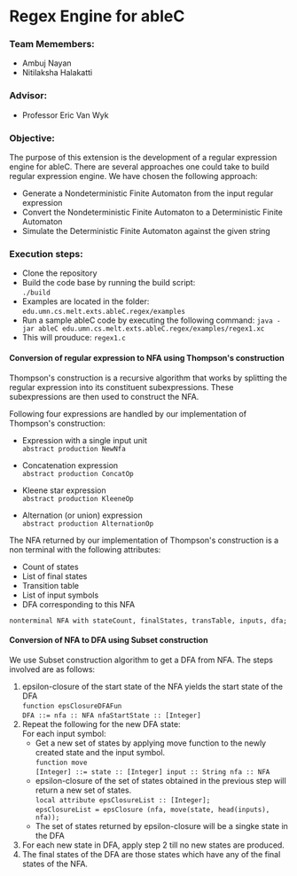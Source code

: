 # Regex Engine for ableC

### Team Memembers:
* Ambuj Nayan
* Nitilaksha Halakatti

### Advisor:
* Professor Eric Van Wyk

### Objective:

The purpose of this extension is the development of a regular expression engine for ableC. There are several approaches one could take to build regular expression engine. We have chosen the following approach:

* Generate a Nondeterministic Finite Automaton from the input regular expression
* Convert the Nondeterministic Finite Automaton to a Deterministic Finite Automaton
* Simulate the Deterministic Finite Automaton against the given string

### Execution steps:
* Clone the repository
* Build the code base by running the build script:  
```./build```
* Examples are located in the folder: `edu.umn.cs.melt.exts.ableC.regex/examples`  
* Run a sample ableC code by executing the following command:  `java -jar ableC edu.umn.cs.melt.exts.ableC.regex/examples/regex1.xc`
* This will prouduce: `regex1.c`

#### Conversion of regular expression to NFA using Thompson's construction

Thompson's construction is a recursive algorithm that works by splitting the regular expression into its constituent subexpressions. These subexpressions are then used to construct the NFA.

Following four expressions are handled by our implementation of Thompson's construction:
* Expression with a single input unit  
```abstract production NewNfa```

* Concatenation expression  
```abstract production ConcatOp```
* Kleene star expression  
```abstract production KleeneOp```

* Alternation (or union) expression  
```abstract production AlternationOp```

The NFA returned by our implementation of Thompson's construction is a non terminal with the following attributes:
* Count of states
* List of final states
* Transition table
* List of input symbols
* DFA corresponding to this NFA

```nonterminal NFA with stateCount, finalStates, transTable, inputs, dfa;```

#### Conversion of NFA to DFA using Subset construction

We use Subset construction algorithm to get a DFA from NFA. The steps involved are as follows:

1. epsilon-closure of the start state of the NFA yields the start state of the DFA  
```function epsClosureDFAFun```  
```DFA ::= nfa :: NFA nfaStartState :: [Integer]```
2. Repeat the following for the new DFA state:  
   For each input symbol:
   * Get a new set of states by applying move function to the newly created state and the input symbol.  
   ```function move```  
   ```[Integer] ::= state :: [Integer] input :: String nfa :: NFA```
   * epsilon-closure of the set of states obtained in the previous step will return a new set of states.  
   ```local attribute epsClosureList :: [Integer];```  
   ```epsClosureList = epsClosure (nfa, move(state, head(inputs), nfa));```
   * The set of states returned by epsilon-closure will be a singke state in the DFA
3. For each new state in DFA, apply step 2 till no new states are produced.
4. The final states of the DFA are those states which have any of the final states of the NFA.
